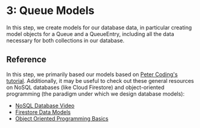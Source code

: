 # 3: Queue Models

In this step, we create models for our database data, in particular creating model objects for a Queue and a QueueEntry, including all the data necessary for both collections in our database. 

## Reference

In this step, we primarily based our models based on [Peter Coding's tutorial](https://petercoding.com/firebase/2022/02/16/how-to-model-your-firebase-data-class-in-flutter/). Additionally, it may be useful to check out these general resources on NoSQL databases (like Cloud Firestore) and object-oriented programming (the paradigm under which we design database models):

- [NoSQL Database Video](https://youtu.be/v_hR4K4auoQ)
- [Firestore Data Models](https://hevodata.com/learn/firestore-data-model/)
- [Object Oriented Programming Basics](https://www.freecodecamp.org/news/what-is-object-oriented-programming/)
